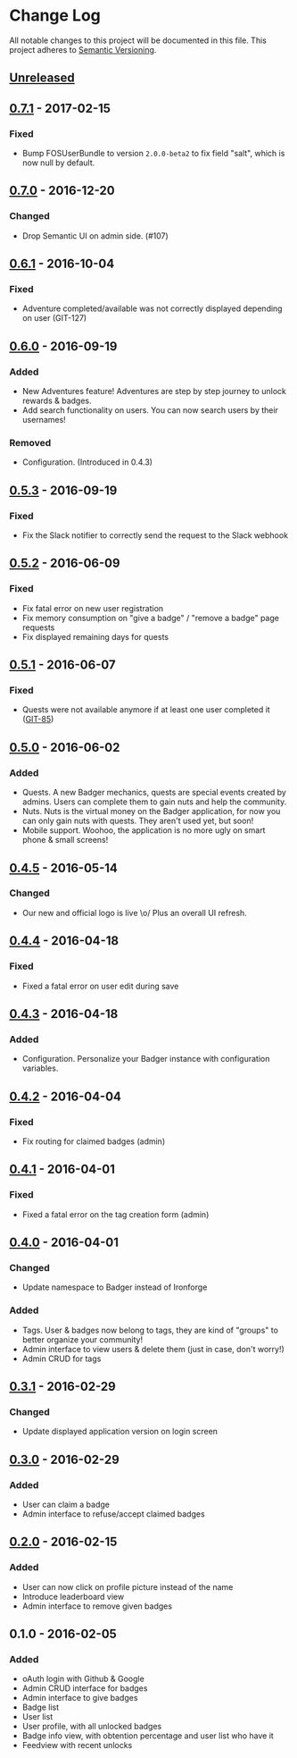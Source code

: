 # Change Log
All notable changes to this project will be documented in this file.
This project adheres to [Semantic Versioning](http://semver.org/).

## [Unreleased]

## [0.7.1] - 2017-02-15
### Fixed
- Bump FOSUserBundle to version `2.0.0-beta2` to fix field "salt", which is now null by default.

## [0.7.0] - 2016-12-20
### Changed
- Drop Semantic UI on admin side. (#107)

## [0.6.1] - 2016-10-04
### Fixed
- Adventure completed/available was not correctly displayed depending on user (GIT-127)

## [0.6.0] - 2016-09-19
### Added
- New Adventures feature! Adventures are step by step journey to unlock rewards & badges.
- Add search functionality on users. You can now search users by their usernames!

### Removed
- Configuration. (Introduced in 0.4.3)

## [0.5.3] - 2016-09-19
### Fixed
- Fix the Slack notifier to correctly send the request to the Slack webhook

## [0.5.2] - 2016-06-09
### Fixed
- Fix fatal error on new user registration
- Fix memory consumption on "give a badge" / "remove a badge" page requests
- Fix displayed remaining days for quests

## [0.5.1] - 2016-06-07
### Fixed
- Quests were not available anymore if at least one user completed it ([GIT-85](https://github.com/the-badger/badger/issues/85))

## [0.5.0] - 2016-06-02
### Added
- Quests. A new Badger mechanics, quests are special events created by admins. Users can complete them to gain nuts and help the community.
- Nuts. Nuts is the virtual money on the Badger application, for now you can only gain nuts with quests. They aren't used yet, but soon!
- Mobile support. Woohoo, the application is no more ugly on smart phone & small screens!

## [0.4.5] - 2016-05-14
### Changed
- Our new and official logo is live \o/ Plus an overall UI refresh.

## [0.4.4] - 2016-04-18
### Fixed
- Fixed a fatal error on user edit during save

## [0.4.3] - 2016-04-18
### Added
- Configuration. Personalize your Badger instance with configuration variables.

## [0.4.2] - 2016-04-04
### Fixed
- Fix routing for claimed badges (admin)

## [0.4.1] - 2016-04-01
### Fixed
- Fixed a fatal error on the tag creation form (admin)

## [0.4.0] - 2016-04-01
### Changed
- Update namespace to Badger instead of Ironforge

### Added
- Tags. User & badges now belong to tags, they are kind of "groups" to better organize your community!
- Admin interface to view users & delete them (just in case, don't worry!)
- Admin CRUD for tags

## [0.3.1] - 2016-02-29
### Changed
- Update displayed application version on login screen

## [0.3.0] - 2016-02-29
### Added
- User can claim a badge
- Admin interface to refuse/accept claimed badges

## [0.2.0] - 2016-02-15
### Added
- User can now click on profile picture instead of the name
- Introduce leaderboard view
- Admin interface to remove given badges

## 0.1.0 - 2016-02-05
### Added
- oAuth login with Github & Google
- Admin CRUD interface for badges
- Admin interface to give badges
- Badge list
- User list
- User profile, with all unlocked badges
- Badge info view, with obtention percentage and user list who have it
- Feedview with recent unlocks

[Unreleased]: https://github.com/the-badger/badger/compare/v0.7.1...HEAD
[0.7.1]: https://github.com/the-badger/badger/compare/v0.7.0...v0.7.1
[0.7.0]: https://github.com/the-badger/badger/compare/v0.6.1...v0.7.0
[0.6.1]: https://github.com/the-badger/badger/compare/v0.6.0...v0.6.1
[0.6.0]: https://github.com/the-badger/badger/compare/v0.5.3...v0.6.0
[0.5.3]: https://github.com/the-badger/badger/compare/v0.5.2...v0.5.3
[0.5.2]: https://github.com/the-badger/badger/compare/v0.5.1...v0.5.2
[0.5.1]: https://github.com/the-badger/badger/compare/v0.5.0...v0.5.1
[0.5.0]: https://github.com/the-badger/badger/compare/v0.4.5...v0.5.0
[0.4.5]: https://github.com/the-badger/badger/compare/v0.4.4...v0.4.5
[0.4.4]: https://github.com/the-badger/badger/compare/v0.4.3...v0.4.4
[0.4.3]: https://github.com/the-badger/badger/compare/v0.4.2...v0.4.3
[0.4.2]: https://github.com/the-badger/badger/compare/v0.4.1...v0.4.2
[0.4.1]: https://github.com/the-badger/badger/compare/v0.4.0...v0.4.1
[0.4.0]: https://github.com/the-badger/badger/compare/v0.3.1...v0.4.0
[0.3.1]: https://github.com/the-badger/badger/compare/v0.3.0...v0.3.1
[0.3.0]: https://github.com/the-badger/badger/compare/v0.2.0...v0.3.0
[0.2.0]: https://github.com/the-badger/badger/compare/v0.1.0...v0.2.0
